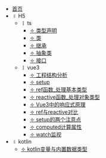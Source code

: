 * [首页](/README.md)
* 𐄒 H5
  * 𐄛 ts
    - [𐄢 类型声明](/H5/ts/01-类型声明.md)
    - [𐄢 类](/H5/ts/13-类.md)
    - [𐄢 继承](/H5/ts/15-继承.md)
    - [𐄢 抽象类](/H5/ts/17-抽象类.md)
    - [𐄢 接口](/H5/ts/18-接口.md)
  * 𐄛 vue3
    - [𐄢 工程结构分析](/H5/vue3/139_工程结构分析.md)
    - [𐄢 setup](/H5/vue3/141_setup.md)
    - [𐄢 ref函数_处理基本类型](/H5/vue3/142_ref函数--处理基本类型.md)
    - [𐄢 reactive函数_处理对象类型](/H5/vue3/144_reactive函数_处理对象类型.md)
    - [𐄢 Vue3中的响应式原理](/H5/vue3/145_Vue3中的响应式原理.md)
    - [𐄢 ref与reactive对比](/H5/vue3/148_ref与reactive对比.md)
    - [𐄢 setup的两个注意点](/H5/vue3/149_setup的两个注意点.md)
    - [𐄢 computed计算属性](/H5/vue3/150_computed计算属性.md)
    - [𐄢 watch监视](/H5/vue3/151_watch监视.md)
* 𐄒 kotlin
  - [𐄢 kotlin变量与内置数据类型](/kotlin/kotlin变量与内置数据类型.md)
